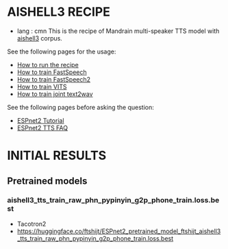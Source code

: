 # AISHELL3 RECIPE

- lang : cmn 
This is the recipe of Mandrain multi-speaker TTS model with [aishell3](https://www.openslr.org/93/) corpus.

See the following pages for the usage:
- [How to run the recipe](../../TEMPLATE/tts1/README.md#how-to-run)
- [How to train FastSpeech](../../TEMPLATE/tts1/README.md#fastspeech-training)
- [How to train FastSpeech2](../../TEMPLATE/tts1/README.md#fastspeech2-training)
- [How to train VITS](../../TEMPLATE/tts1/README.md#vits-training)
- [How to train joint text2wav](../../TEMPLATE/tts1/README.md#joint-text2wav-training)

See the following pages before asking the question:
- [ESPnet2 Tutorial](https://espnet.github.io/espnet/espnet2_tutorial.html)
- [ESPnet2 TTS FAQ](../../TEMPLATE/tts1/README.md#faq)

# INITIAL RESULTS

## Pretrained models

### aishell3_tts_train_raw_phn_pypinyin_g2p_phone_train.loss.best
- Tacotron2
- https://huggingface.co/ftshijt/ESPnet2_pretrained_model_ftshijt_aishell3_tts_train_raw_phn_pypinyin_g2p_phone_train.loss.best
